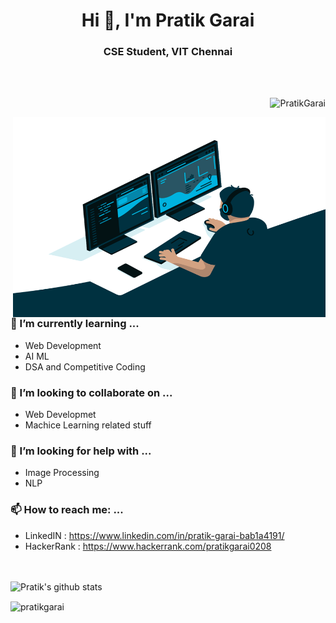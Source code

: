<h1 align="center">Hi 👋, I'm Pratik Garai</h1>
<h3 align="center">CSE Student, VIT Chennai</h3>
<br><br>

<p align="right"> <img src="https://komarev.com/ghpvc/?username=PratikGarai&label=Profile%20views&color=0e75b6&style=flat" alt="PratikGarai" /> </p>
<img align="right" alt="GIF" src="https://raw.githubusercontent.com/PratikGarai/PratikGarai/master/code.gif" width="500" height="320" />

### 🌱 I’m currently learning ...
- Web Development
- AI ML
- DSA and Competitive Coding

### 👯 I’m looking to collaborate on ...
- Web Developmet
- Machice Learning related stuff

### 🤔 I’m looking for help with ...
- Image Processing
- NLP

### 📫 How to reach me: ...
- LinkedIN : https://www.linkedin.com/in/pratik-garai-bab1a4191/
- HackerRank : https://www.hackerrank.com/pratikgarai0208

<!--
### 🔭 I’m currently working on ...
- 💬 Ask me about ...
- 😄 Pronouns: ...
- ⚡ Fun fact: ...
-->

<br><br>
![Pratik's github stats](https://github-readme-stats.vercel.app/api?username=PratikGarai&count_private=true)
<p><img align="center" src="https://github-readme-streak-stats.herokuapp.com/?user=PratikGarai&theme=light" alt="pratikgarai" /></p>
